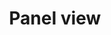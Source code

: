 ---
type: view
title: Panel view
sidebar_label: Panel
description: "The panel view shows a single card in the full width of the screen."
---